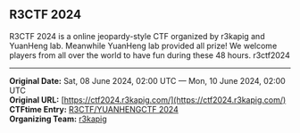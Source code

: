 ## R3CTF 2024

R3CTF 2024 is a online jeopardy-style CTF organized by r3kapig and YuanHeng lab.
Meanwhile YuanHeng lab provided all prize!
We welcome players from all over the world to have fun during these 48 hours.
r3ctf2024

---
**Original Date:** Sat, 08 June 2024, 02:00 UTC — Mon, 10 June 2024, 02:00 UTC<br>
**Original URL:** [https://ctf2024.r3kapig.com/](https://ctf2024.r3kapig.com/)<br>
**CTFtime Entry:** [R3CTF/YUANHENGCTF 2024](https://ctftime.org/event/2273/)<br>
**Organizing Team:** [r3kapig](https://ctftime.org/team/58979)